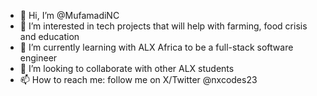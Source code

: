 - 👋 Hi, I’m @MufamadiNC
- 👀 I’m interested in tech projects that will help with farming, food crisis and education
- 🌱 I’m currently learning with ALX Africa to be a full-stack software engineer
- 💞️ I’m looking to collaborate with other ALX students
- 📫 How to reach me: follow me on X/Twitter @nxcodes23

<!---
MufamadiNC/MufamadiNC is a ✨ special ✨ repository because its `README.md` (this file) appears on your GitHub profile.
You can click the Preview link to take a look at your changes.
--->
